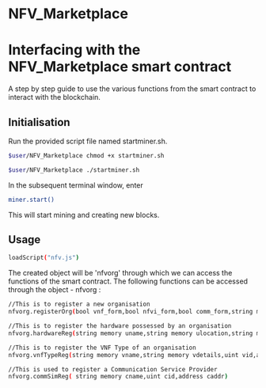 # NFV_Marketplace

# Interfacing with the NFV_Marketplace smart contract

A step by step guide to use the various functions from the smart contract to interact with the blockchain. 

## Initialisation

Run the provided script file named startminer.sh. 


```bash
$user/NFV_Marketplace chmod +x startminer.sh
```

```bash
$user/NFV_Marketplace ./startminer.sh
```
In the subsequent terminal window, enter 

```bash
miner.start()
```
This will start mining and creating new blocks. 

## Usage

```bash
loadScript("nfv.js")
```
The created object will be 'nfvorg' through which we can access the functions of the smart contract.
The following functions can be accessed through the object - nfvorg :

```bash
//This is to register a new organisation
nfvorg.registerOrg(bool vnf_form,bool nfvi_form,bool comm_form,string memory name_form) 

//This is to register the hardware possessed by an organisation
nfvorg.hardwareReg(string memory uname,string memory ulocation,string memory uhwSpec,string memory uswSpec,uint nid)

//This is to register the VNF Type of an organisation
nfvorg.vnfTypeReg(string memory vname,string memory vdetails,uint vid,address vaddr)

//This is used to register a Communication Service Provider
nfvorg.commSimReg( string memory cname,uint cid,address caddr)
```

